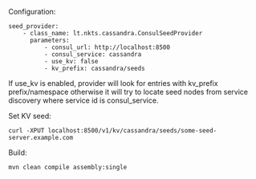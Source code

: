Configuration:

    seed_provider:
        - class_name: lt.nkts.cassandra.ConsulSeedProvider
          parameters:
              - consul_url: http://localhost:8500
              - consul_service: cassandra
              - use_kv: false
              - kv_prefix: cassandra/seeds

If use_kv is enabled, provider will look for entries with kv_prefix prefix/namespace
otherwise it will try to locate seed nodes from service discovery where service id is consul_service.

Set KV seed:

    curl -XPUT localhost:8500/v1/kv/cassandra/seeds/some-seed-server.example.com

Build:

    mvn clean compile assembly:single
